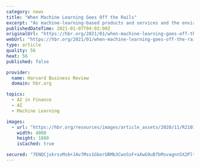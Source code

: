 ```yaml
---
category: news
title: "When Machine Learning Goes Off the Rails"
excerpt: "As machine-learning-based products and services and the environments they ... about those values and more about the maximum potential financial loss allowed for any decision that machine learning ..."
publishedDateTime: 2021-01-07T04:03:00Z
originalUrl: "https://hbr.org/2021/01/when-machine-learning-goes-off-the-rails?mc_eid=cba2690247"
webUrl: "https://hbr.org/2021/01/when-machine-learning-goes-off-the-rails?mc_eid=cba2690247"
type: article
quality: 56
heat: 56
published: false

provider:
  name: Harvard Business Review
  domain: hbr.org

topics:
  - AI in Finance
  - AI
  - Machine Learning

images:
  - url: "https://hbr.org/resources/images/article_assets/2020/11/R2101F_REID.jpg"
    width: 4000
    height: 1880
    isCached: true

secured: "7ENQCjxkrsvMsb+JAv7Msv1GborGRMb3CwnSsF+aXwG9uB7bMsvagnn5X2Plt5Vv/9xMupnG6g9Jh7vw95DOWc2ak9nbXYKKe4P9Gx7BUrFksdRoONiqs0CbIvWLgoP7AG82EXIAGctVdCKP/CIlFlyluWKOzAdywgqYR7v6JTuiO9ijTmGRZPZEbwmCaGRWvs9C3CfCQjqQzknL+6E0v8Hk+Vl4WSoarYUUs6K/GAuKzIjtciqTr4iSnRqnh9VuS6FGX7IyMvvLo2a5IsXeN0ZTT5jDLHGZ8sWHZGiHzmr3jT1xth/uhMufNmbV6Ayegm6JstIpoCS20t/2jDYy/X1vY53HF7M1CiNQhh1VDTE=;jo7zdh15M9z3Sc3KiPD4rA=="
---
```


